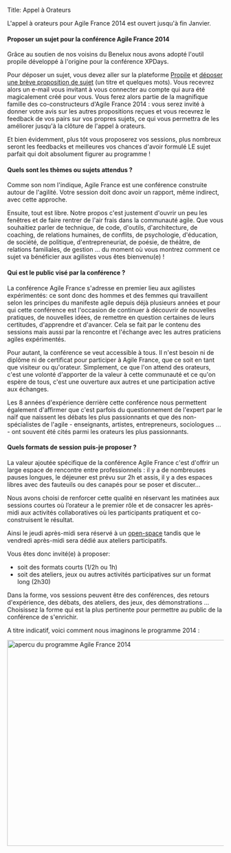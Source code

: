 Title: Appel à Orateurs

L'appel à orateurs pour Agile France 2014 est ouvert jusqu'à fin Janvier.

#### Proposer un sujet pour la conférence Agile France 2014

Grâce au soutien de nos voisins du Benelux nous avons adopté l'outil propile développé à l'origine pour la conférence XPDays.

Pour déposer un sujet, vous devez aller sur la plateforme [Propile][1] et [déposer une brève proposition de sujet][2] (un titre et quelques mots). Vous recevrez alors un e-mail vous invitant à vous connecter au compte qui aura été magicalement créé pour vous. Vous ferez alors partie de la magnifique famille des co-constructeurs d'Agile France 2014 : vous serez invité à donner votre avis sur les autres propositions reçues et vous recevrez le feedback de vos pairs sur vos propres sujets, ce qui vous permettra de les améliorer jusqu'à la clôture de l'appel à orateurs.

Et bien évidemment, plus tôt vous proposerez vos sessions, plus nombreux seront les feedbacks et meilleures vos chances d'avoir formulé LE sujet parfait qui doit absolument figurer au programme !

#### Quels sont les thèmes ou sujets attendus ?

Comme son nom l'indique, Agile France est une conférence construite autour de l'agilité. Votre session doit donc avoir un rapport, même indirect, avec cette approche.

Ensuite, tout est libre. Notre propos c'est justement d'ouvrir un peu les fenêtres et de faire rentrer de l'air frais dans la communauté agile. Que vous souhaitiez parler de technique, de code, d'outils, d'architecture, de coaching, de relations humaines, de conflits, de psychologie, d'éducation, de société, de politique, d'entrepreneuriat, de poésie, de théâtre, de relations familiales, de gestion ... du moment où vous montrez comment ce sujet va bénéficier aux agilistes vous êtes bienvenu(e) !

#### Qui est le public visé par la conférence ?

La conférence Agile France s'adresse en premier lieu aux agilistes expérimentés: ce sont donc des hommes et des femmes qui travaillent selon les principes du manifeste agile depuis déjà plusieurs années et pour qui cette conférence est l'occasion de continuer à découvrir de nouvelles pratiques, de nouvelles idées, de remettre en question certaines de leurs certitudes, d'apprendre et d'avancer. Cela se fait par le contenu des sessions mais aussi par la rencontre et l'échange avec les autres praticiens agiles expérimentés.

Pour autant, la conférence se veut accessible à tous. Il n'est besoin ni de diplôme ni de certificat pour participer à Agile France, que ce soit en tant que visiteur ou qu'orateur. Simplement, ce que l'on attend des orateurs, c'est une volonté d'apporter de la valeur à cette communauté et ce qu'on espère de tous, c'est une ouverture aux autres et une participation active aux échanges.

Les 8 années d'expérience derrière cette conférence nous permettent également d'affirmer que c'est parfois du questionnement de l'expert par le naïf que naissent les débats les plus passionnants et que des non-spécialistes de l'agile - enseignants, artistes, entrepreneurs, sociologues ... - ont souvent été cités parmi les orateurs les plus passionnants.

#### Quels formats de session puis-je proposer ?

La valeur ajoutée spécifique de la conférence Agile France c'est d'offrir un large espace de rencontre entre professionnels : il y a de nombreuses pauses longues, le déjeuner est prévu sur 2h et assis, il y a des espaces libres avec des fauteuils ou des canapés pour se poser et discuter... 

Nous avons choisi de renforcer cette qualité en réservant les matinées aux sessions courtes où l’orateur a le premier rôle et de consacrer les après-midi aux activités collaboratives où les participants pratiquent et co-construisent le résultat.  

Ainsi le jeudi après-midi sera réservé à un [open-space][3] tandis que le vendredi après-midi sera dédié aux ateliers participatifs. 

Vous êtes donc invité(e) à proposer:
* soit des formats courts (1/2h ou 1h) 
* soit des ateliers, jeux ou autres activités participatives sur un format long (2h30)

Dans la forme, vos sessions peuvent être des conférences, des retours d'expérience, des débats, des ateliers, des jeux, des démonstrations ... Choisissez la forme qui est la plus pertinente pour permettre au public de la conférence de s'enrichir. 

A titre indicatif, voici comment nous imaginons le programme 2014 :

<img alt="apercu du programme Agile France 2014" src="http://www.conference-agile.fr/static/images/structure-agile-france-2014.png" width="682" height="479" border="0" />  



[1]: http://call4paper-agileconf.herokuapp.com/
[2]: http://call4paper-agileconf.herokuapp.com/sessions/new
[3]: http://fr.wikipedia.org/wiki/M%C3%A9thodologie_open_space
